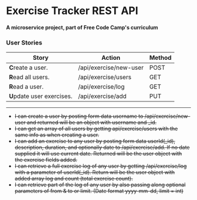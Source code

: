 # Exercise Tracker REST API
#### A microservice project, part of Free Code Camp's curriculum

### User Stories
| Story | Action | Method |
| ----- | ------ | ------ |
| **C**reate a user. | /api/exercise/new-user | POST |
| **R**ead all users. | /api/exercise/users | GET |
| **R**ead a user. | /api/exercise/log | GET |
| **U**pdate user exercises. | /api/exercise/add | PUT |
---
- ~~I can create a user by posting form data username to /api/exercise/new-user and returned will be an object with username and _id.~~
- ~~I can get an array of all users by getting api/exercise/users with the same info as when creating a user.~~
- ~~I can add an exercise to any user by posting form data userId(_id), description, duration, and optionally date to /api/exercise/add. If no date supplied it will use current date. Returned will be the user object with the exercise fields added.~~
- ~~I can retrieve a full exercise log of any user by getting /api/exercise/log with a parameter of userId(_id). Return will be the user object with added array log and count (total exercise count).~~
- ~~I can retrieve part of the log of any user by also passing along optional parameters of from & to or limit. (Date format yyyy-mm-dd, limit = int)~~

